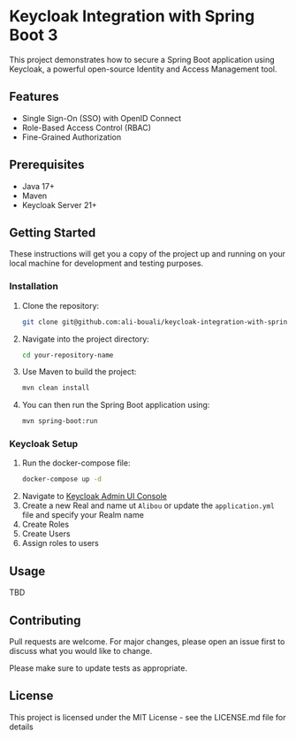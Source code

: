 # Keycloak Integration with Spring Boot 3

This project demonstrates how to secure a Spring Boot application using Keycloak, a powerful open-source Identity and Access Management tool.

## Features

- Single Sign-On (SSO) with OpenID Connect
- Role-Based Access Control (RBAC)
- Fine-Grained Authorization

## Prerequisites

- Java 17+
- Maven
- Keycloak Server 21+

## Getting Started

These instructions will get you a copy of the project up and running on your local machine for development and testing purposes.

### Installation

1. Clone the repository:
    ```bash
    git clone git@github.com:ali-bouali/keycloak-integration-with-spring-boot-3.git
    ```
2. Navigate into the project directory:
    ```bash
    cd your-repository-name
    ```
3. Use Maven to build the project:
    ```bash
    mvn clean install
    ```
4. You can then run the Spring Boot application using:
    ```bash
    mvn spring-boot:run
    ```

### Keycloak Setup

1. Run the docker-compose file:
    ```bash
    docker-compose up -d
    ```
2. Navigate to [Keycloak Admin UI Console](http://localhost:9090 "Keycloak Admin UI Console")
3. Create a new Real and name ut ```Alibou``` or update the ```application.yml``` file and specify your Realm name
4. Create Roles
5. Create Users
6. Assign roles to users

## Usage

TBD 

## Contributing

Pull requests are welcome. For major changes, please open an issue first to discuss what you would like to change.

Please make sure to update tests as appropriate.

## License

This project is licensed under the MIT License - see the LICENSE.md file for details
